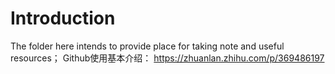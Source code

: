 # Introduction
The folder here intends to provide place for taking note and useful resources；
Github使用基本介绍： https://zhuanlan.zhihu.com/p/369486197
